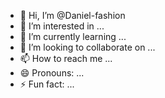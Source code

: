 - 👋 Hi, I’m @Daniel-fashion
- 👀 I’m interested in ...
- 🌱 I’m currently learning ...
- 💞️ I’m looking to collaborate on ...
- 📫 How to reach me ...
- 😄 Pronouns: ...
- ⚡ Fun fact: ...

<!---
Daniel-fashion/Daniel-fashion is a ✨ special ✨ repository because its `README.md` (this file) appears on your GitHub profile.
You can click the Preview link to take a look at your changes.
--->
